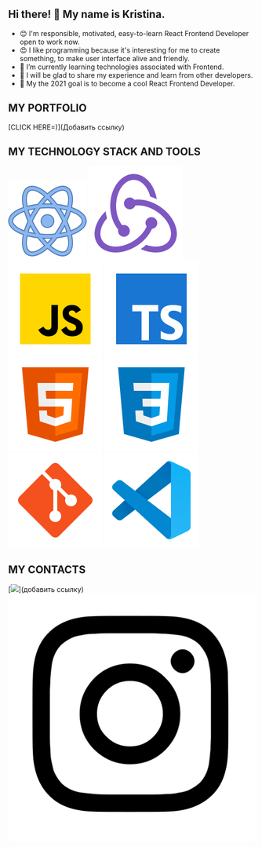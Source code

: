 ## Hi there! 👋 My name is Kristina.
* 😊 I'm responsible, motivated, easy-to-learn React Frontend Developer open to work now.
* 😍 I like programming because it's interesting for me to create something, to make user interface alive and friendly.
* 🌱 I’m currently learning technologies associated with Frontend.
* 👯 I will be glad to share my experience and learn from other developers.
* 🥅 My the 2021 goal is to become a cool React Frontend Developer.

## MY PORTFOLIO
[CLICK HERE=)](Добавить ссылку) 

## MY TECHNOLOGY STACK AND TOOLS
![React](/react.svg)
![Redux](/redux.svg)
![JS](/JS.svg)
![TS](/TS.svg)
![HTML](/html-5.svg)
![CSS](/css3.svg)
![Git](/git.svg)
![Git](/vscode.svg)

## MY CONTACTS
[<img src="./svg/Linkedin.svg">](добавить ссылку)
[<img src="./Instagram.svg">](https://www.instagram.com/tina.gorna/)


